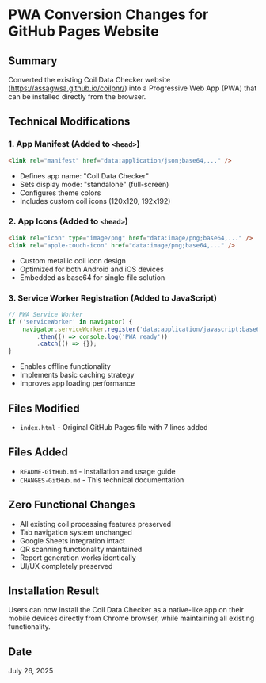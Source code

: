 # PWA Conversion Changes for GitHub Pages Website

## Summary
Converted the existing Coil Data Checker website (https://assagwsa.github.io/coilpnr/) into a Progressive Web App (PWA) that can be installed directly from the browser.

## Technical Modifications

### 1. App Manifest (Added to `<head>`)
```html
<link rel="manifest" href="data:application/json;base64,..." />
```
- Defines app name: "Coil Data Checker"
- Sets display mode: "standalone" (full-screen)
- Configures theme colors
- Includes custom coil icons (120x120, 192x192)

### 2. App Icons (Added to `<head>`)
```html
<link rel="icon" type="image/png" href="data:image/png;base64,..." />
<link rel="apple-touch-icon" href="data:image/png;base64,..." />
```
- Custom metallic coil icon design
- Optimized for both Android and iOS devices
- Embedded as base64 for single-file solution

### 3. Service Worker Registration (Added to JavaScript)
```javascript
// PWA Service Worker
if ('serviceWorker' in navigator) {
    navigator.serviceWorker.register('data:application/javascript;base64,...')
        .then(() => console.log('PWA ready'))
        .catch(() => {});
}
```
- Enables offline functionality
- Implements basic caching strategy
- Improves app loading performance

## Files Modified
- `index.html` - Original GitHub Pages file with 7 lines added

## Files Added
- `README-GitHub.md` - Installation and usage guide
- `CHANGES-GitHub.md` - This technical documentation

## Zero Functional Changes
- All existing coil processing features preserved
- Tab navigation system unchanged
- Google Sheets integration intact
- QR scanning functionality maintained
- Report generation works identically
- UI/UX completely preserved

## Installation Result
Users can now install the Coil Data Checker as a native-like app on their mobile devices directly from Chrome browser, while maintaining all existing functionality.

## Date
July 26, 2025